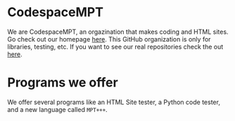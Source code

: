 # CodespaceMPT

We are CodespaceMPT, an orgazination that makes coding and HTML sites. Go check out our homepage [here](https://codespacempt.gitlab.io). This GitHub organization is only 
for libraries, testing, etc. If you want to see our real repositories check the out [here](https://gitlab.com/codespacempt). 

# Programs we offer

We offer several programs like an HTML Site tester, a Python code tester, and a new language called `MPT+++`.
